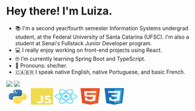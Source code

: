<h1>Hey there! I'm Luiza.</h1>

  - 📚 I'm a second year/fourth semester Information Systems undergrad student, at the Federal University of Santa Catarina (UFSC). I'm also a student at Senai's Fullstack Junior Developer program.
  - 💻 I really enjoy working on front-end projects using React.
  - 🤓 I’m currently learning Spring Boot and TypeScript.
  - 💭 Pronouns: she/her.
  - 🇨🇦🇧🇷 I speak native English, native Portuguese, and basic French.
  
  <div>
    <img height="160em" src="https://github-readme-stats.vercel.app/api?username=luizamedeiros&custom_title=My%20GitHub%20Stats%0A%0A&theme=tokyonight">
    <img height="160em" src="https://github-readme-stats.vercel.app/api/top-langs/?username=luizamedeiros&count_private=true&show_icons=true&langs_count=5&custom_title=My%20Most%20Used%20Languages%0A%0A&theme=tokyonight&layout=compact">
   </div>
  <div style="display: inline-block">
    <img align="center" height="45" width ="60" src="https://raw.githubusercontent.com/devicons/devicon/master/icons/python/python-original.svg">
    <img align="center" height="45" width ="60" src="https://raw.githubusercontent.com/devicons/devicon/master/icons/javascript/javascript-plain.svg">
    <img align="center" height="45" width ="60" src="https://raw.githubusercontent.com/devicons/devicon/master/icons/react/react-original.svg">
    <img align="center" height="45" width ="60" src="https://raw.githubusercontent.com/devicons/devicon/master/icons/html5/html5-original.svg">
    <img align="center" height="45" width ="60" src="https://raw.githubusercontent.com/devicons/devicon/master/icons/css3/css3-original.svg">
  </div>
